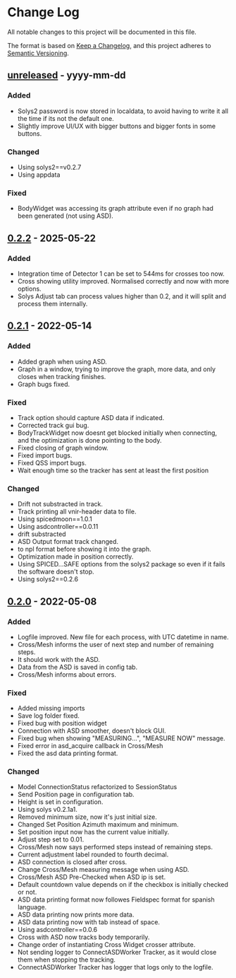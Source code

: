 # Change Log

All notable changes to this project will be documented in this file.

The format is based on [Keep a Changelog](https://keepachangelog.com/en/1.1.0/),
and this project adheres to [Semantic Versioning](https://semver.org/spec/v2.0.0.html).

[//]: # "## [unreleased] - yyyy-mm-dd"

## [unreleased] - yyyy-mm-dd

### Added
- Solys2 password is now stored in localdata, to avoid having to write it all the time if its not the default one.
- Slightly improve UI/UX with bigger buttons and bigger fonts in some buttons.

### Changed
- Using solys2==v0.2.7
- Using appdata

### Fixed
- BodyWidget was accessing its graph attribute even if no graph had been generated (not using ASD).

## [0.2.2] - 2025-05-22

### Added
- Integration time of Detector 1 can be set to 544ms for crosses too now.
- Cross showing utility improved. Normalised correctly and now with more options.
- Solys Adjust tab can process values higher than 0.2, and it will split and process them internally.

## [0.2.1] - 2022-05-14

### Added
- Added graph when using ASD.
- Graph in a window, trying to improve the graph, more data, and only closes when tracking finishes.
- Graph bugs fixed.

### Fixed
- Track option should capture ASD data if indicated.
- Corrected track gui bug.
- BodyTrackWidget now doesnt get blocked initially when connecting, and the optimization is done pointing to the body.
- Fixed closing of graph window.
- Fixed import bugs.
- Fixed QSS import bugs.
- Wait enough time so the tracker has sent at least the first position

### Changed

- Drift not substracted in track.
- Track printing all vnir-header data to file.
- Using spicedmoon==1.0.1
- Using asdcontroller==0.0.11
- drift substracted
- ASD Output format track changed.
- to npl format before showing it into the graph.
- Optimization made in position correctly.
- Using SPICED...SAFE options from the solys2 package so even if it fails the software doesn't stop.
- Using solys2==0.2.6

## [0.2.0] - 2022-05-08

### Added

- Logfile improved. New file for each process, with UTC datetime in name.
- Cross/Mesh informs the user of next step and number of remaining steps.
- It should work with the ASD.
- Data from the ASD is saved in config tab.
- Cross/Mesh informs about errors.

### Fixed
- Added missing imports
- Save log folder fixed.
- Fixed bug with position widget
- Connection with ASD smoother, doesn't block GUI.
- Fixed bug when showing "MEASURING...", "MEASURE NOW" message.
- Fixed error in asd_acquire callback in Cross/Mesh
- Fixed the asd data printing format.

### Changed

- Model ConnectionStatus refactorized to SessionStatus
- Send Position page in configuration tab.
- Height is set in configuration.
- Using solys v0.2.1a1.
- Removed minimum size, now it's just initial size.
- Changed Set Position Azimuth maximum and minimum.
- Set position input now has the current value initially.
- Adjust step set to 0.01.
- Cross/Mesh now says performed steps instead of remaining steps.
- Current adjustment label rounded to fourth decimal.
- ASD connection is closed after cross.
- Change Cross/Mesh measuring message when using ASD.
- Cross/Mesh ASD Pre-Checked when ASD ip is set.
- Default countdown value depends on if the checkbox is initially checked or not.
- ASD data printing format now followes Fieldspec format for spanish language.
- ASD data printing now prints more data.
- ASD data printing now with tab instead of space.
- Using asdcontroller==0.0.6
- Cross with ASD now tracks body temporarily.
- Change order of instantiating Cross Widget crosser attribute.
- Not sending logger to ConnectASDWorker Tracker, as it would close them when stopping the tracking.
- ConnectASDWorker Tracker has logger that logs only to the logfile.


[unreleased]: https://github.com/javgat/solys2tracker/-/compare/v0.2.2...HEAD
[0.2.2]: https://github.com/javgat/solys2tracker/-/compare/v0.2.1...v0.2.2
[0.2.1]: https://github.com/javgat/solys2tracker/-/compare/v0.2.0-beta.5...v0.2.1
[0.2.0]: https://gitlab.com/javgat/solys2tracker/-/releases/v0.2.0-beta.5